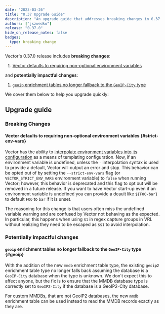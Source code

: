 ```yaml
---
date: "2023-03-26"
title: "0.37 Upgrade Guide"
description: "An upgrade guide that addresses breaking changes in 0.37.0"
authors: ["jszwedko"]
release: "0.37.0"
hide_on_release_notes: false
badges:
  type: breaking change
---
```


Vector's 0.37.0 release includes **breaking changes**:

1. [Vector defaults to requiring non-optional environment variables](#strict-env-vars)

and **potentially impactful changes**:

1. [`geoip` enrichment tables no longer fallback to the `GeoIP-City` type](#geoip)

We cover them below to help you upgrade quickly:

## Upgrade guide

### Breaking Changes

#### Vector defaults to requiring non-optional environment variables {#strict-env-vars}

Vector has the ability to [interpolate environment variables into its
configuration](/docs/reference/configuration/#environment-variables) as a means of templating
configuration. Now, if an environment variable is undefined, unless the `-` interpolation syntax is
used to provide a default, Vector will output an error and stop. This behavior can be opted out of
by setting the `--strict-env-vars` flag (or `VECTOR_STRICT_ENV_VARS` environment variable) to
`false` when running Vector; however, this behavior is deprecated and this flag to opt out will be
removed in a future release. If you want to have Vector start-up even if an environment variable is
undefined you can provide a deault like `${FOO-bar}` to default `FOO` to `bar` if it is unset.

The reasoning for this change is that users often miss the undefined variable warning and are
confused by Vector not behaving as the expected. In particular, this happens when using `$1` in
regex capture groups in VRL without realizing they need to be escaped as `$$1` to avoid
interpolation.

### Potentially impactful changes

#### `geoip` enrichment tables no longer fallback to the `GeoIP-City` type {#geoip}

With the addition of the new `mmdb` enrichment table type, the existing `geoip2` enrichment table
type no longer falls back assuming the database is a `GeoIP-City` database when the type is unknown.
We don't expect this to affect anyone, but the fix is to ensure that the MMDB database type is
correctly set to `GeoIP2-City` if the database is a GeoIP2-City database.

For custom MMDBs, that are not GeoIP2 databases, the new `mmdb` enrichment table can be used instead
to read the MMDB records exactly as they are.
